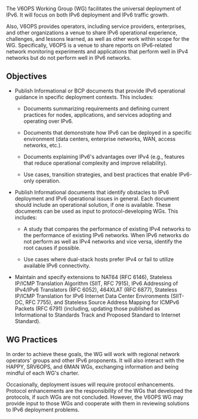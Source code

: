The V6OPS Working Group (WG) facilitates the universal deployment of IPv6. It will focus on both IPv6 deployment and IPv6 traffic growth.

Also, V6OPS provides operators, including service providers, enterprises, and other organizations a venue to share IPv6 operational experience, challenges, and lessons learned, as well as other work within scope for the WG. Specifically, V6OPS is a venue to share reports on IPv6-related network monitoring experiments and applications that perform well in IPv4 networks but do not perform well in IPv6 networks.

## Objectives

*  Publish Informational or BCP documents that provide IPv6 operational guidance in specific deployment contexts. This includes:

     + Documents summarizing requirements and defining current practices for nodes, applications, and services adopting and operating over IPv6.
       
     + Documents that demonstrate how IPv6 can be deployed in a specific environment (data centers, enterprise networks, WAN, access networks, etc.).
 
     + Documents explaining IPv6's advantages over IPv4 (e.g., features that reduce operational complexity and improve reliability).
 
     + Use cases, transition strategies, and best practices that enable IPv6-only operation.

*  Publish Informational documents that identify obstacles to IPv6 deployment and IPv6 operational issues in general. Each document should include an operational solution, if one is available. These documents can be used as input to protocol-developing WGs. This includes:

     + A study that compares the performance of existing IPv4 networks to the performance of existing IPv6 networks. When IPv6 networks do not perform as well as IPv4 networks and vice versa, identify the root causes if possible.
 
     + Use cases where dual-stack hosts prefer IPv4 or fail to utilize available IPv6 connectivity.

* Maintain and specify extensions to NAT64 (RFC 6146), Stateless IP/ICMP Translation Algorithm (SIIT, RFC 7915), IPv6 Addressing of IPv4/IPv6 Translators (RFC 6052), 464XLAT (RFC 6877), Stateless IP/ICMP Translation for IPv6 Internet Data Center Environments (SIIT-DC, RFC 7755), and Stateless Source Address Mapping for ICMPv6 Packets (RFC 6791) (including, updating those published as Informational to Standards Track and Proposed Standard to Internet Standard).

## WG Practices

In order to achieve these goals, the WG will work with regional network operators' groups and other IPv6 proponents. It will also interact with the HAPPY, SRV6OPS, and 6MAN WGs, exchanging information and being mindful of each WG's charter.

Occasionally, deployment issues will require protocol enhancements. Protocol enhancements are the responsibility of the WGs that developed the protocols, if such WGs are not concluded. However, the V6OPS WG may provide input to those WGs and cooperate with them in reviewing solutions to IPv6 deployment problems.
